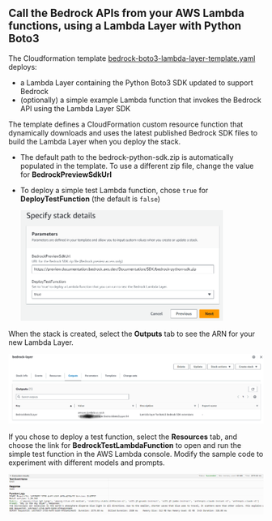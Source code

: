 ## Call the Bedrock APIs from your AWS Lambda functions, using a Lambda Layer with Python Boto3

The Cloudformation template [bedrock-boto3-lambda-layer-template.yaml](./bedrock-boto3-lambda-layer-template.yaml) deploys:
  - a Lambda Layer containing the Python Boto3 SDK updated to support Bedrock
  - (optionally) a simple example Lambda function that invokes the Bedrock API using the Lambda Layer SDK

The template defines a CloudFormation custom resource function that dynamically downloads and uses the latest published Bedrock SDK files to build the Lambda Layer when you deploy the stack. 

- The default path to the bedrock-python-sdk.zip is automatically populated in the template. To use a different zip file, change the value for **BedrockPreviewSdkUrl**
- To deploy a simple test Lambda function, chose `true` for **DeployTestFunction** (the default is `false`)

   <img src="./images/cfn-params.png" width=400>

When the stack is created, select the **Outputs** tab to see the ARN for your new Lambda Layer.

   <img src="./images/arn.png" width=600>

If you chose to deploy a test function, select the **Resources** tab, and choose the link for **BedrockTestLambdaFunction** to open and run the simple test function in the AWS Lambda console. Modify the sample code to experiment with different models and prompts. 

   <img src="./images/test-function-output.png" width=800>

